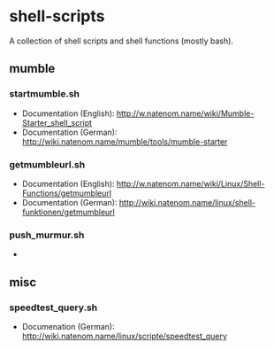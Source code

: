shell-scripts
=============

A collection of shell scripts and shell functions (mostly bash).

## mumble
### startmumble.sh
* Documentation (English): http://w.natenom.name/wiki/Mumble-Starter_shell_script
* Documentation (German): http://wiki.natenom.name/mumble/tools/mumble-starter

### getmumbleurl.sh
* Documentation (English): http://w.natenom.name/wiki/Linux/Shell-Functions/getmumbleurl
* Documentation (German): http://wiki.natenom.name/linux/shell-funktionen/getmumbleurl

### push_murmur.sh
* 

## misc
### speedtest_query.sh
* Documenation (German): http://wiki.natenom.name/linux/scripte/speedtest_query


